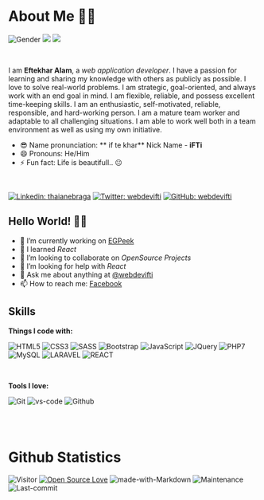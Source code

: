 # About Me 👨‍💻

![Gender](https://img.shields.io/badge/gender-%F0%9F%A4%B5-lightgrey) 
![](https://img.shields.io/badge/Relationship-Single-red)
![](https://img.shields.io/badge/👨‍💻-Web%20Application%20Developer-brightgreen)
<!-- ![](https://img.shields.io/badge/Job-Looking-_.svg) -->

<br>

I am **Eftekhar Alam**, a *web application developer*. I have a passion for learning and sharing my knowledge with others as publicly as possible. I love to solve real-world problems. I am strategic, goal-oriented, and always work with an end goal in mind. I am flexible, reliable, and possess excellent time-keeping skills. I am an enthusiastic, self-motivated, reliable, responsible, and hard-working person. I am a mature team worker and adaptable to all challenging situations. I am able to work well both in a team environment as well as using my own initiative.

- 😎 Name pronunciation: ** if te khar** Nick Name - **iFTi**
- 😄 Pronouns: He/Him
- ⚡ Fun fact: Life is beautifull.. 😐

<br>

[![Linkedin: thaianebraga](https://img.shields.io/badge/-webdevifti?style=flat-square&logo=Linkedin&logoColor=white&link=https://www.linkedin.com/in/webdevifti/)](https://www.linkedin.com/in/webdevifti/)
[![Twitter: webdevifti](https://img.shields.io/twitter/follow/webdevifti?style=social)](https://twitter.com/webdevifti)
[![GitHub: webdevifti](https://img.shields.io/github/followers/webdevifti?label=follow&style=social)](https://github.com/webdevifti)

## Hello World! 🙋‍♂️


- 🔭 I’m currently working on <a href="https://app.egpeek.com/">EGPeek</a>
- 🌱 I learned *React*
- 👯 I’m looking to collaborate on *OpenSource Projects*
- 🤔 I’m looking for help with *React*
- 💬 Ask me about anything at [@webdevifti](https://twitter.com/webdevifti)
- 📫 How to reach me: [Facebook](https://www.facebook.com/webdevifti)


## Skills

**Things I code with:**

![HTML5](https://img.shields.io/badge/HTML5-E34F26?style=for-the-badge&logo=html5&logoColor=white)
![CSS3](https://img.shields.io/badge/CSS3-1572B6?style=for-the-badge&logo=css3&logoColor=white)
![SASS](https://img.shields.io/badge/SASS-hotpink.svg?style=for-the-badge&logo=SASS&logoColor=white)
![Bootstrap](https://img.shields.io/badge/Bootstrap-563D7C?style=for-the-badge&logo=bootstrap&logoColor=white)
![JavaScript](https://img.shields.io/badge/JavaScript-F7DF1E?style=for-the-badge&logo=javascript&logoColor=black)
![JQuery](https://img.shields.io/badge/jQuery-0769AD?style=for-the-badge&logo=jquery&logoColor=white)
![PHP7](https://img.shields.io/badge/PHP-777BB4?style=for-the-badge&logo=php&logoColor=white)
![MySQL](https://img.shields.io/badge/MySQL-00000F?style=for-the-badge&logo=mysql&logoColor=white)
![LARAVEL](https://img.shields.io/badge/LARAVEL-F05340?style=for-the-badge&logo=laravel&logoColor=white)
![REACT](https://img.shields.io/badge/REACT-222222?style=for-the-badge&logo=react&logoColor=#00D8FF)

<br>

**Tools I love:**

![Git](https://img.shields.io/badge/git%20-%23F05033.svg?&style=for-the-badge&logo=git&logoColor=white)
![vs-code](https://img.shields.io/badge/-VS%20Code-007ACC?style=for-the-badge&logo=visual-studio-code)
![Github](https://img.shields.io/badge/GitHub-100000?style=for-the-badge&logo=github&logoColor=white)

<br>
<br>

# Github Statistics

![Visitor](https://komarev.com/ghpvc/?username=webdeviftia&color=blueviolet&style=flat-square) 
[![Open Source Love](https://badges.frapsoft.com/os/v1/open-source.svg?v=103)](https://github.com/webdevifti)
![made-with-Markdown](https://img.shields.io/badge/Made%20with-Markdown-1f425f.svg?style=flat-square)
![Maintenance](https://img.shields.io/badge/Maintained%3F-yes-green.svg?style=flat-square&color=brightgreen)
![Last-commit](https://img.shields.io/github/last-commit/sujon-ahmed/sujon-ahmed?style=flat-square&color=blueviolet)


<div>
  <a href="https://github.com/webdevifti">
 
</div>
  

